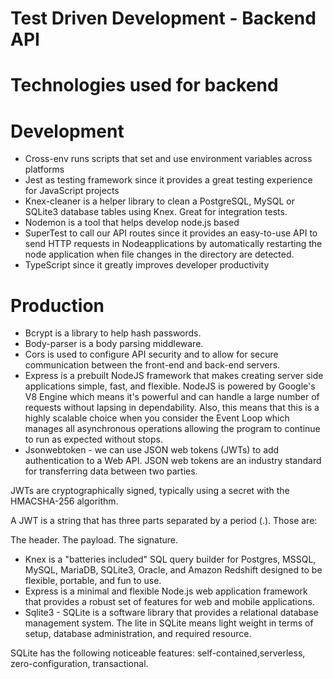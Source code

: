 # Test Driven Development - Backend API 
# Technologies used for backend
# Development
- Cross-env runs scripts that set and use environment variables across platforms
- Jest as testing framework since it provides a great testing experience for JavaScript projects
- Knex-cleaner is a helper library to clean a PostgreSQL, MySQL or SQLite3 database tables using Knex. Great for integration tests.
- Nodemon is a tool that helps develop node.js based 
- SuperTest to call our API routes since it provides an easy-to-use API to send HTTP requests in Nodeapplications by automatically restarting the node application when file changes in the directory are detected.
- TypeScript since it greatly improves developer productivity

# Production
- Bcrypt is a library to help hash passwords.
- Body-parser is a body parsing middleware.
- Cors is used to configure API security and to allow for secure communication between the front-end and back-end servers.
- Express is a prebuilt NodeJS framework that makes creating server side applications simple, fast, and flexible. NodeJS is powered by Google's V8 Engine which means it's powerful and can handle a large number of requests without lapsing in dependability. Also, this means that this is a highly scalable choice when you consider the Event Loop which manages all asynchronous operations allowing the program to continue to run as expected without stops. 
- Jsonwebtoken - we can use JSON web tokens (JWTs) to add authentication to a Web API. JSON web tokens are an industry standard for transferring data between two parties.

JWTs are cryptographically signed, typically using a secret with the HMACSHA-256 algorithm.

A JWT is a string that has three parts separated by a period (.). Those are:

The header.
The payload.
The signature.
- Knex is a "batteries included" SQL query builder for Postgres, MSSQL, MySQL, MariaDB, SQLite3, Oracle, and Amazon Redshift designed to be flexible, portable, and fun to use.
- Express is a minimal and flexible Node.js web application framework that provides a robust set of features for web and mobile applications.
- Sqlite3 - SQLite is a software library that provides a relational database management system. The lite in SQLite means light weight in terms of setup, database administration, and required resource.

SQLite has the following noticeable features: self-contained,serverless, zero-configuration, transactional.



